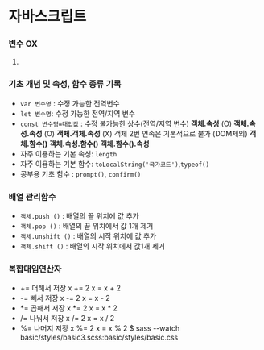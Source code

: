 # 자바스크립트
### 변수 OX
1.
### 기초 개념 및 속성, 함수 종류 기록
* `var 변수명` : 수정 가능한 전역변수
* `let 변수명`: 수정 가능한 전역/지역 변수
* `const 변수명=대입값` : 수정 불가능한 상수(전역/지역 변수)
**객체.속성** (O)
**객체.속성.속성** (O)
**객체.객체.속성** (X) 객체 2번 연속은 기본적으로 불가 (DOM제외)
**객체.함수()** 
**객체.속성.함수()** 
**객체.함수().속성**
* 자주 이용하는 기본 속성: `length` 
* 자주 이용하는 기본 함수: `toLocalString('국가코드')`,`typeof()`
* 공부용 기초 함수 : `prompt()`, `confirm()` 
### **배열** 관리함수
* `객체.push ()` : 배열의 끝 위치에 값 추가
* `객체.pop ()` : 배열의 끝 위치에서 값 1개 제거
* `객체.unshift ()` : 배열의 시작 위치에 값 추가
* `객체.shift ()` : 배열의 시작 위치에서 값1개 제거
### 복합대입연산자
* +=	더해서 저장	x += 2	x = x + 2
* -=	빼서 저장	x -= 2	x = x - 2
* *=	곱해서 저장	x *= 2	x = x * 2
* /=	나눠서 저장	x /= 2	x = x / 2
* %=	나머지 저장	x %= 2	x = x % 2
$ sass --watch basic/styles/basic3.scss:basic/styles/basic.css
